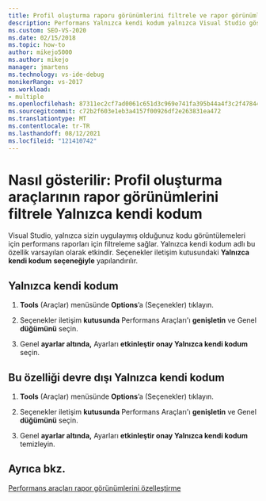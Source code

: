 ```yaml
---
title: Profil oluşturma raporu görünümlerini filtrele ve rapor görünümlerini Yalnızca kendi kodum
description: Performans Yalnızca kendi kodum yalnızca Visual Studio gösterecek şekilde kısıtlamak için Yalnızca kendi kodum seçeneğini kullanın (Hata Ayıklama menüsünden Seçenekler'i seçin).
ms.custom: SEO-VS-2020
ms.date: 02/15/2018
ms.topic: how-to
author: mikejo5000
ms.author: mikejo
manager: jmartens
ms.technology: vs-ide-debug
monikerRange: vs-2017
ms.workload:
- multiple
ms.openlocfilehash: 87311ec2cf7ad0061c651d3c969e741fa395b44a4f3c2f47844ee74ecd79c6ee
ms.sourcegitcommit: c72b2f603e1eb3a4157f00926df2e263831ea472
ms.translationtype: MT
ms.contentlocale: tr-TR
ms.lasthandoff: 08/12/2021
ms.locfileid: "121410742"
---
```

# <a name="how-to-filter-profiling-tools-report-views-to-display-just-my-code"></a>Nasıl gösterilir: Profil oluşturma araçlarının rapor görünümlerini filtrele Yalnızca kendi kodum

Visual Studio, yalnızca sizin uygulaymış olduğunuz kodu görüntülemeleri için performans raporları için filtreleme sağlar. Yalnızca kendi kodum adlı bu özellik varsayılan olarak etkindir. Seçenekler iletişim kutusundaki **Yalnızca kendi kodum** **seçeneğiyle** yapılandırılır.

## <a name="to-enable-just-my-code"></a>Yalnızca kendi kodum

1. **Tools** (Araçlar) menüsünde **Options**’a (Seçenekler) tıklayın.

2. Seçenekler iletişim **kutusunda** Performans Araçları'ı **genişletin** ve Genel **düğümünü** seçin.

3. Genel **ayarlar altında,** Ayarları **etkinleştir onay Yalnızca kendi kodum** seçin.

## <a name="to-disable-just-my-code"></a>Bu özelliği devre dışı Yalnızca kendi kodum

1. **Tools** (Araçlar) menüsünde **Options**’a (Seçenekler) tıklayın.

2. Seçenekler iletişim **kutusunda** Performans Araçları'ı **genişletin** ve Genel **düğümünü** seçin.

3. Genel **ayarlar altında,** Ayarları **etkinleştir onay Yalnızca kendi kodum** temizleyin.

## <a name="see-also"></a>Ayrıca bkz.

[Performans araçları rapor görünümlerini özelleştirme](../profiling/customizing-performance-tools-report-views.md)
